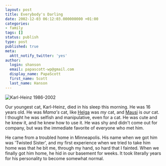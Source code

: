 ```yaml
---
layout: post
title: Everybody's Darling
date: 2002-12-03 06:12:03.000000000 +01:00
categories:
- family
tags: []
status: publish
type: post
published: true
meta:
  aktt_notify_twitter: 'yes'
author:
  login: shanson
  email: papascott-wp@gmail.com
  display_name: PapaScott
  first_name: Scott
  last_name: Hanson
---
```

<p><img src="https://www.papascott.de/wordpress/wp-content/uploads/2002/12/feet.jpg" border="0" alt="Karl-Heinz 1986-2002" /></p>
<p>Our youngest cat, Karl-Heinz, died in his sleep this morning. He was 16 years old. He was <em>Mama's</em> cat, like <a href="https://www.papascott.de/2001/10/11/1561.html">Helga</a> was <em>my</em> cat, and <a href="https://www.papascott.de/2000/01/17/1201.html">Mausi</a> is <em>our</em> cat. I thought he was selfish and manipulative, even for a cat. He was cute and he knew it, and he knew how to use it. He was shy and didn't come out for company, but was the immediate favorite of everyone who met him.</p>
<p>He came from a troubled home in Minneapolis. His name when we got him was 'Twisted Sister', and my first experience when we tried to take him home was that he bit me, through my hand, so hard that I fainted. When we finally got him home, he hid in our basement for weeks. It took literally years for his personality to become somewhat normal.</p>
